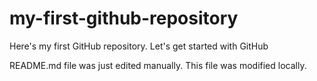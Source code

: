 # my-first-github-repository
Here's my first GitHub repository. Let's get started with GitHub

README.md file was just edited manually. This file was modified locally.
